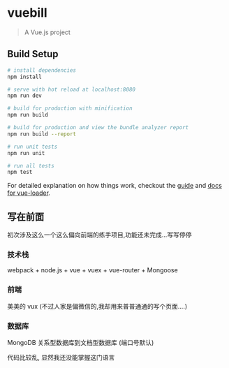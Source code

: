 # vuebill

> A Vue.js project

## Build Setup

``` bash
# install dependencies
npm install

# serve with hot reload at localhost:8080
npm run dev

# build for production with minification
npm run build

# build for production and view the bundle analyzer report
npm run build --report

# run unit tests
npm run unit

# run all tests
npm test
```

For detailed explanation on how things work, checkout the [guide](http://vuejs-templates.github.io/webpack/) and [docs for vue-loader](http://vuejs.github.io/vue-loader).

## 写在前面
初次涉及这么一个这么偏向前端的练手项目,功能还未完成...写写停停

### 技术栈
webpack + node.js + vue + vuex + vue-router + Mongoose
### 前端
美美的 vux (不过人家是偏微信的,我却用来普普通通的写个页面....)
### 数据库
MongoDB 关系型数据库到文档型数据库 (端口号默认)

代码比较乱, 显然我还没能掌握这门语言


